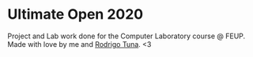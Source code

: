 # Ultimate Open 2020
Project and Lab work done for the Computer Laboratory course @ FEUP. Made with love by me and [Rodrigo Tuna](https://github.com/rodrigotuna/). <3
